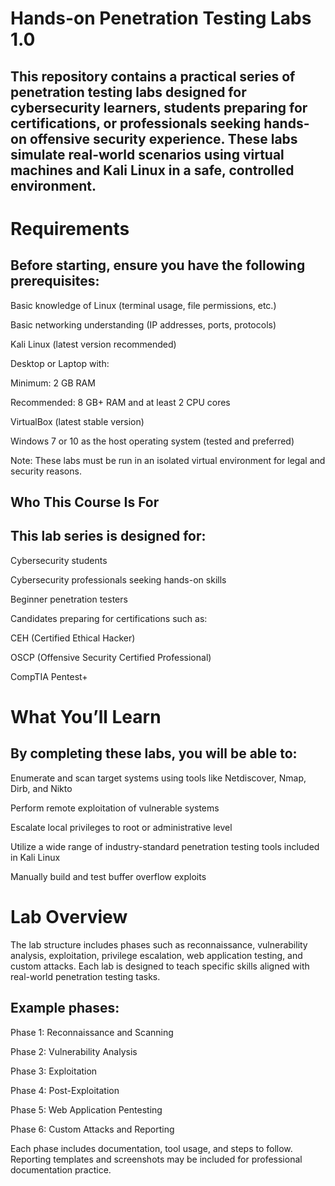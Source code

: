 # Hands-on Penetration Testing Labs 1.0

## This repository contains a practical series of penetration testing labs designed for cybersecurity learners, students preparing for certifications, or professionals seeking hands-on offensive security experience. These labs simulate real-world scenarios using virtual machines and Kali Linux in a safe, controlled environment.


# Requirements

## Before starting, ensure you have the following prerequisites:

Basic knowledge of Linux (terminal usage, file permissions, etc.)

Basic networking understanding (IP addresses, ports, protocols)

Kali Linux (latest version recommended)

Desktop or Laptop with:

Minimum: 2 GB RAM

Recommended: 8 GB+ RAM and at least 2 CPU cores

VirtualBox (latest stable version)

Windows 7 or 10 as the host operating system (tested and preferred)

Note: These labs must be run in an isolated virtual environment for legal and security reasons.

## Who This Course Is For

## This lab series is designed for:

Cybersecurity students

Cybersecurity professionals seeking hands-on skills

Beginner penetration testers

Candidates preparing for certifications such as:

CEH (Certified Ethical Hacker)

OSCP (Offensive Security Certified Professional)

CompTIA Pentest+

# What You’ll Learn

## By completing these labs, you will be able to:

Enumerate and scan target systems using tools like Netdiscover, Nmap, Dirb, and Nikto

Perform remote exploitation of vulnerable systems

Escalate local privileges to root or administrative level

Utilize a wide range of industry-standard penetration testing tools included in Kali Linux

Manually build and test buffer overflow exploits

# Lab Overview

The lab structure includes phases such as reconnaissance, vulnerability analysis, exploitation, privilege escalation, web application testing, and custom attacks. Each lab is designed to teach specific skills aligned with real-world penetration testing tasks.

## Example phases:

Phase 1: Reconnaissance and Scanning

Phase 2: Vulnerability Analysis

Phase 3: Exploitation

Phase 4: Post-Exploitation

Phase 5: Web Application Pentesting

Phase 6: Custom Attacks and Reporting


Each phase includes documentation, tool usage, and steps to follow. Reporting templates and screenshots may be included for professional documentation practice.
